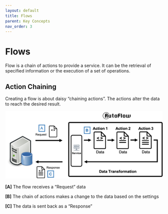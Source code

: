```yaml
---
layout: default
title: Flows
parent: Key Concepts
nav_order: 3
---
```


# Flows
Flow is a chain of actions to provide a service. It can be the retrieval of specified information or the execution of a set of operations. 

## Action Chaining
Creating a flow is about daisy “chaining actions”.  The actions alter the data to reach the desired result.

![API AutoFlow Action Chainingß](/assets/images/key-points-action-chaining.png)

**[A]** The flow receives a “Request” data

**[B]** The chain of actions makes a change to the data based on the settings

**[C]** The data is sent back as a “Response”

